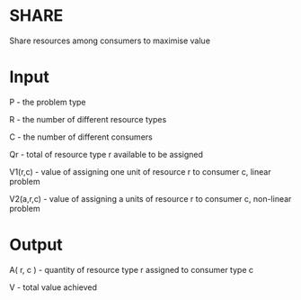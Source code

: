 # SHARE

Share resources among consumers to maximise value

# Input

P - the problem type

R - the number of different resource types

C - the number of different consumers

Qr - total of resource type r available to be assigned

V1(r,c) - value of assigning one unit of resource r to consumer c, linear problem

V2(a,r,c) - value of assigning a units of resource r to consumer c, non-linear problem

# Output

A( r, c ) - quantity of resource type r assigned to consumer type c

V - total value achieved
